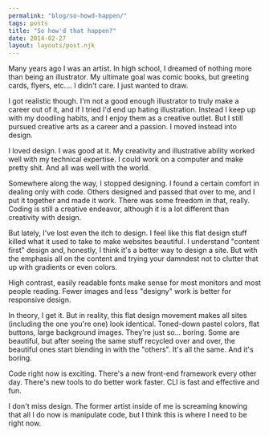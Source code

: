 ```yaml
---
permalink: "blog/so-howd-happen/"
tags: posts
title: "So how'd that happen?"
date: 2014-02-27
layout: layouts/post.njk
---
```


Many years ago I was an artist. In high school, I dreamed of nothing more than being an illustrator. My ultimate goal was comic books, but greeting cards, flyers, etc.... I didn't care. I just wanted to draw.&nbsp;

I got realistic though. I'm not a good enough illustrator to truly make a career out of it, and if I tried I'd end up hating illustration. Instead I keep up with my doodling habits, and I enjoy them as a creative outlet. But I still pursued creative arts as a career and a passion. I moved instead into design.&nbsp;

I loved design. I was good at it. My creativity and illustrative ability worked well with my technical expertise. I could work on a computer and make pretty shit. And all was well with the world.

Somewhere along the way, I stopped designing. I found a certain comfort in dealing only with code. Others designed and passed that over to me, and I put it together and made it work. There was some freedom in that, really. Coding is still a creative endeavor, although it is a lot different than creativity with design.&nbsp;

But lately, I've lost even the itch to design. I feel like this flat design stuff killed what it used to take to make websites beautiful. I understand "content first" design and, honestly, I think it's a better way to design a site. But with the emphasis all on the content and trying your damndest not to clutter that up with gradients or even colors.&nbsp;

High contrast, easily readable fonts make sense for most monitors and most people reading. Fewer images and less "designy" work is better for responsive design.&nbsp;

In theory, I get it. But in reality, this flat design movement makes all sites (including the one you're one) look identical. Toned-down pastel colors, flat buttons, large background images. They're just so... boring. Some are beautiful, but after seeing the same stuff recycled over and over, the beautiful ones start blending in with the "others". It's all the same. And it's boring.&nbsp;

Code right now is exciting. There's a new front-end framework every other day. There's new tools to do better work faster. CLI is fast and effective and fun.&nbsp;

I don't miss design. The former artist inside of me is screaming knowing that all I do now is manipulate code, but I think this is where I need to be right now.&nbsp;